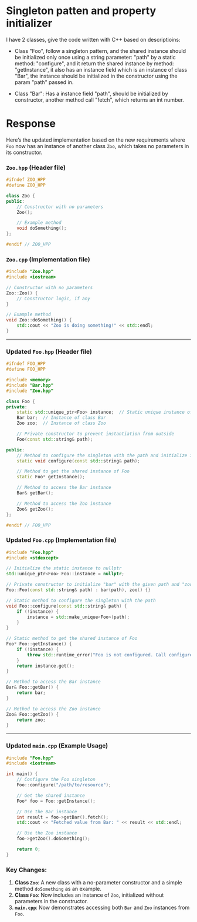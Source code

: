 # Singleton patten and property initializer #

I have 2 classes, give the code written with C++ based on descriptioins:

- Class "Foo", follow a singleton pattern, and the shared instance should be initialized only once using a string parameter: "path" by a static method: "configure", and it return the shared instance by method: "getInstance", it also has an instance field which is an instance of class "Bar", the instance should be initialized in the constructor using the param "path" passed in.

- Class "Bar": Has a instance field "path", should be initialized by constructor, another method call "fetch", which returns an int number.
  

# Response #

Here’s the updated implementation based on the new requirements where `Foo` now has an instance of another class `Zoo`, which takes no parameters in its constructor.

### `Zoo.hpp` (Header file)

```cpp
#ifndef ZOO_HPP
#define ZOO_HPP

class Zoo {
public:
    // Constructor with no parameters
    Zoo();

    // Example method
    void doSomething();
};

#endif // ZOO_HPP
```

### `Zoo.cpp` (Implementation file)

```cpp
#include "Zoo.hpp"
#include <iostream>

// Constructor with no parameters
Zoo::Zoo() {
    // Constructor logic, if any
}

// Example method
void Zoo::doSomething() {
    std::cout << "Zoo is doing something!" << std::endl;
}
```

---

### Updated `Foo.hpp` (Header file)

```cpp
#ifndef FOO_HPP
#define FOO_HPP

#include <memory>
#include "Bar.hpp"
#include "Zoo.hpp"

class Foo {
private:
    static std::unique_ptr<Foo> instance;  // Static unique instance of Foo
    Bar bar;  // Instance of class Bar
    Zoo zoo;  // Instance of class Zoo

    // Private constructor to prevent instantiation from outside
    Foo(const std::string& path);

public:
    // Method to configure the singleton with the path and initialize if not already done
    static void configure(const std::string& path);

    // Method to get the shared instance of Foo
    static Foo* getInstance();

    // Method to access the Bar instance
    Bar& getBar();

    // Method to access the Zoo instance
    Zoo& getZoo();
};

#endif // FOO_HPP
```

### Updated `Foo.cpp` (Implementation file)

```cpp
#include "Foo.hpp"
#include <stdexcept>

// Initialize the static instance to nullptr
std::unique_ptr<Foo> Foo::instance = nullptr;

// Private constructor to initialize "bar" with the given path and "zoo" without parameters
Foo::Foo(const std::string& path) : bar(path), zoo() {}

// Static method to configure the singleton with the path
void Foo::configure(const std::string& path) {
    if (!instance) {
        instance = std::make_unique<Foo>(path);
    }
}

// Static method to get the shared instance of Foo
Foo* Foo::getInstance() {
    if (!instance) {
        throw std::runtime_error("Foo is not configured. Call configure() first.");
    }
    return instance.get();
}

// Method to access the Bar instance
Bar& Foo::getBar() {
    return bar;
}

// Method to access the Zoo instance
Zoo& Foo::getZoo() {
    return zoo;
}
```

---

### Updated `main.cpp` (Example Usage)

```cpp
#include "Foo.hpp"
#include <iostream>

int main() {
    // Configure the Foo singleton
    Foo::configure("/path/to/resource");

    // Get the shared instance
    Foo* foo = Foo::getInstance();

    // Use the Bar instance
    int result = foo->getBar().fetch();
    std::cout << "Fetched value from Bar: " << result << std::endl;

    // Use the Zoo instance
    foo->getZoo().doSomething();

    return 0;
}
```

### Key Changes:
1. **Class `Zoo`**: A new class with a no-parameter constructor and a simple method `doSomething` as an example.
2. **Class `Foo`**: Now includes an instance of `Zoo`, initialized without parameters in the constructor.
3. **`main.cpp`**: Now demonstrates accessing both `Bar` and `Zoo` instances from `Foo`.